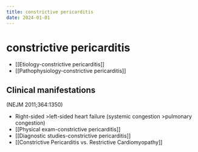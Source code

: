 ```yaml
---
title: constrictive pericarditis
date: 2024-01-01
---
```


# constrictive pericarditis

- [[Etiology-constrictive pericarditis]]
- [[Pathophysiology-constrictive pericarditis]]

## Clinical manifestations

(NEJM 2011;364:1350)

- Right-sided >left-sided heart failure (systemic congestion >pulmonary congestion)
- [[Physical exam-constrictive pericarditis]]
- [[Diagnostic studies-constrictive pericarditis]]
- [[Constrictive Pericarditis vs. Restrictive Cardiomyopathy]]
